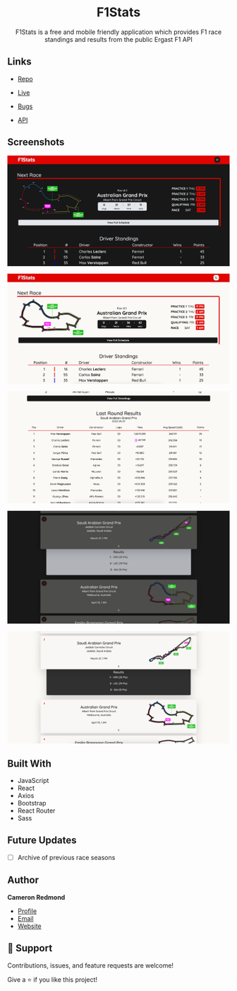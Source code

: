 <h1 align="center">F1Stats</h1>

<p align="center">F1Stats is a free and mobile friendly application which provides F1 race standings and results from the public Ergast F1 API</p>

## Links

- [Repo](https://github.com/camRedmond/f1-stats)

- [Live](https://camredmond.github.io/f1-stats/)

- [Bugs](https://github.com/camRedmond/f1-stats/issues)

- [API](http://ergast.com/mrd/)

## Screenshots

![Home Page Dark](/f1-stats-main-dark.png "Home Page Dark")

![Home Page Light](/f1-stats-main-light.png "Home Page Light")

![Last Race Results](/f1-stats-results.png "Last Race Results")

![Schedule Page Dark](/f1-stats-schedule-dark.png "Schedule Page Dark")

![Schedule Page Light](/f1-stats-schedule-light.png "Schedule Page Light")

## Built With

- JavaScript
- React
- Axios
- Bootstrap
- React Router
- Sass

## Future Updates

- [ ] Archive of previous race seasons

## Author

**Cameron Redmond**

- [Profile](https://github.com/camRedmond)
- [Email](mailto:cam.redmond@protonmail.com)
- [Website](https://camredmond.com)

## 🤝 Support

Contributions, issues, and feature requests are welcome!

Give a ⭐️ if you like this project!
